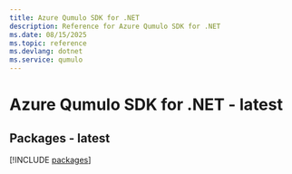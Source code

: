 ```yaml
---
title: Azure Qumulo SDK for .NET
description: Reference for Azure Qumulo SDK for .NET
ms.date: 08/15/2025
ms.topic: reference
ms.devlang: dotnet
ms.service: qumulo
---
```

# Azure Qumulo SDK for .NET - latest
## Packages - latest
[!INCLUDE [packages](qumulo-index.md)]